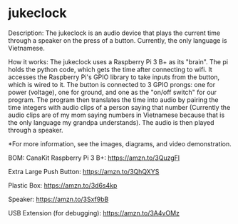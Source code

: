# jukeclock
Description:
The jukeclock is an audio device that plays the current time through a speaker on the press of a button.  Currently, the only language is Vietnamese. 

How it works:
The jukeclock uses a Raspberry Pi 3 B+ as its "brain". The pi holds the python code, which gets the time after connecting to wifi. It accesses the Raspberry Pi's GPIO library to take inputs from the button, which is wired to it.  The button is connected to 3 GPIO prongs: one for power (voltage), one for ground, and one as the "on/off switch" for our program. The program then translates the time into audio by pairing the time integers with audio clips of a person saying that number (Currently the audio clips are of my mom saying numbers in Vietnamese because that is the only language my grandpa understands).  The audio is then played through a speaker. 

*For more information, see the images, diagrams, and video demonstration.

BOM:
CanaKit Raspberry Pi 3 B+:
https://amzn.to/3QuzgFl

Extra Large Push Button:
https://amzn.to/3QhQXYS

Plastic Box:
https://amzn.to/3d6s4kp

Speaker:
https://amzn.to/3Sxf9bB

USB Extension (for debugging):
https://amzn.to/3A4vOMz
